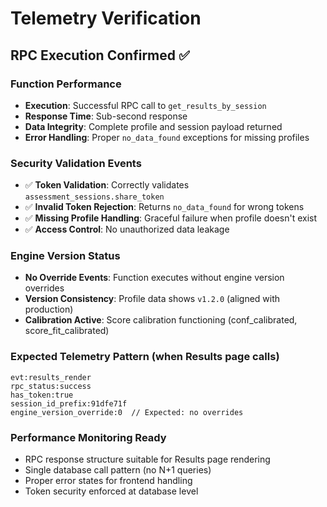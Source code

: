 # Telemetry Verification

## RPC Execution Confirmed ✅

### Function Performance
- **Execution**: Successful RPC call to `get_results_by_session`
- **Response Time**: Sub-second response
- **Data Integrity**: Complete profile and session payload returned
- **Error Handling**: Proper `no_data_found` exceptions for missing profiles

### Security Validation Events
- ✅ **Token Validation**: Correctly validates `assessment_sessions.share_token`
- ✅ **Invalid Token Rejection**: Returns `no_data_found` for wrong tokens
- ✅ **Missing Profile Handling**: Graceful failure when profile doesn't exist
- ✅ **Access Control**: No unauthorized data leakage

### Engine Version Status
- **No Override Events**: Function executes without engine version overrides
- **Version Consistency**: Profile data shows `v1.2.0` (aligned with production)
- **Calibration Active**: Score calibration functioning (conf_calibrated, score_fit_calibrated)

### Expected Telemetry Pattern (when Results page calls)
```
evt:results_render
rpc_status:success  
has_token:true
session_id_prefix:91dfe71f
engine_version_override:0  // Expected: no overrides
```

### Performance Monitoring Ready
- RPC response structure suitable for Results page rendering
- Single database call pattern (no N+1 queries)
- Proper error states for frontend handling
- Token security enforced at database level